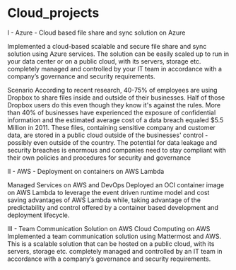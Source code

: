 # Cloud_projects

I - Azure - Cloud based file share and sync solution on Azure

Implemented a cloud-based scalable and secure file share and sync solution using Azure services. The solution can be easily scaled up to run in your data center or on a public cloud, with its servers, storage etc. 
completely managed and controlled by your IT team in accordance with a company’s governance and security requirements.

Scenario
According to recent research, 40-75% of employees are using Dropbox to share files inside and outside
of their businesses. Half of those Dropbox users do this even though they know it's against the rules.
More than 40% of businesses have experienced the exposure of confidential information and the
estimated average cost of a data breach equaled $5.5 Million in 2011.
These files, containing sensitive company and customer data, are stored in a public cloud outside of the
businesses' control - possibly even outside of the country. The potential for data leakage and security
breaches is enormous and companies need to stay compliant with their own policies and procedures for
security and governance


II - AWS - Deployment on containers on AWS Lambda

Managed Services on AWS and DevOps
Deployed an OCI container image on AWS Lambda to leverage the event driven runtime model and cost saving advantages of AWS Lambda while, taking advantage of the predictability and control offered by a container based development and deployment lifecycle.


III - Team Communication Solution on AWS
Cloud Computing on AWS
Implemented a team communication solution using Mattermost and AWS. This is a scalable solution that can be hosted on a public cloud, with its servers, storage etc. completely managed and controlled by an IT team in accordance with a company’s governance and security requirements.
